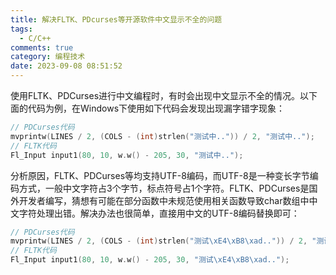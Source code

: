 ```yaml
---
title: 解决FLTK、PDcurses等开源软件中文显示不全的问题
tags:
  - C/C++
comments: true
category: 编程技术
date: 2023-09-08 08:51:52
---
```



使用FLTK、PDCurses进行中文编程时，有时会出现中文显示不全的情况。以下面的代码为例，在Windows下使用如下代码会发现出现漏字错字现象：

```cpp
// PDCurses代码
mvprintw(LINES / 2, (COLS - (int)strlen("测试中..")) / 2, "测试中..");
// FLTK代码
Fl_Input input1(80, 10, w.w() - 205, 30, "测试中..");
```

分析原因，FLTK、PDCurses等均支持UTF-8编码，而UTF-8是一种变长字节编码方式，一般中文字符占3个字节，标点符号占1个字符。FLTK、PDCurses是国外开发者编写，猜想有可能在部分函数中未规范使用相关函数导致char数组中中文字符处理出错。解决办法也很简单，直接用中文的UTF-8编码替换即可：

```cpp
// PDCurses代码
mvprintw(LINES / 2, (COLS - (int)strlen("测试\xE4\xB8\xad..")) / 2, "测试\xE4\xB8\xad..");
// FLTK代码
Fl_Input input1(80, 10, w.w() - 205, 30, "测试\xE4\xB8\xad..");
```
